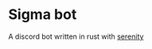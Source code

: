 # Sigma bot

A discord bot written in rust with [serenity](https://github.com/serenity-rs/serenity)
